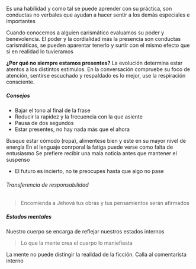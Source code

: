 Es una habilidad y como tal se puede aprender con su práctica, son conductas no verbales que ayudan a hacer sentir a los demás especiales e importantes

Cuando conocemos a alguien carismático evaluamos su poder y benevolencia. El poder y la cordialidad más la presencia son conductas carismáticas, se pueden aparentar tenerlo y surtir con el mismo efecto que si en realidad lo tuvieramos

__¿Por qué no siempre estamos presentes?__
La evolución determina estar atentos a los distintos estimulos. En la conversación compruebe su foco de atención, sentirse escuchado y respaldado es lo mejor, use la respiración consciente.

##### Consejos
- Bajar el tono al final de la frase
- Reducir la rapidez y la frecuencia con la que asiente
- Pausa de dos segundos
- Estar presentes, no hay nada más que el ahora

Busque estar cómodo (ropa), alimentese bien y este en su mayor nivel de energía 
En el lenguaje conrporal la fatiga puede verse como falta de entusiasmo
Se prefiere recibir una mala noticia antes que mantener el suspenso
- El futuro es incierto, no te preocupes hasta que algo no pase

###### Transferencia de responsabilidad
>Encomienda a Jehová tus obras y tus pensamientos serán afirmados

##### Estados mentales
Nuestro cuerpo se encarga de reflejar nuestros estados internos
> Lo que la mente crea el cuerpo lo maniefiesta

La mente no puede distingir la realidad de la ficción.
Calla al comentarista interno